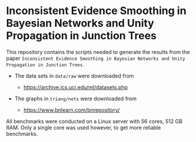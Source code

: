 #  Inconsistent Evidence Smoothing in Bayesian Networks and Unity Propagation in Junction Trees
This repository contains the scripts needed to generate the results from the paper `Inconsistent Evidence Smoothing in Bayesian Networks and Unity Propagation in Junction Trees`.

 - The data sets in `data/raw` were downloaded from
   * https://archive.ics.uci.edu/ml/datasets.php

 - The graphs in `triang/nets` were downloaded from
   * https://www.bnlearn.com/bnrepository/

All benchmarks were conducted on a Linux server with $56$ cores, $512$ GB RAM. Only a single core was used however, to get more reliable benchmarks.

